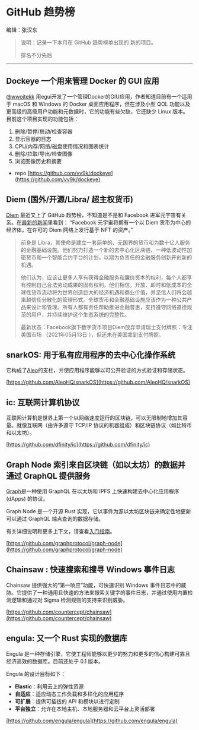 

# GitHub 趋势榜

编辑：张汉东

> 说明：记录一下本月在 GitHub 趋势榜单出现的 新的项目。
>
> 排名不分先后

---

##  Dockeye 一个用来管理 Docker 的 GUI 应用

[@wwojtekk](https://www.reddit.com/user/wwojtekk/) 用egui开发了一个管理Docker的GIU应用，作者知道目前有一个适用于 macOS 和 Windows 的 Docker 桌面应用程序，但在涉及小型 QOL 功能以及更高级的高级用户功能和元数据时，它的功能有些欠缺，它还缺少 Linux 版本。目前这个项目实现的功能包括：

1. 删除/暂停/启动/检查容器
2. 显示容器的日志
3. CPU/内存/网络/磁盘使用情况和图表统计
4. 删除/拉取/导出/检查图像
5. 浏览图像历史和摘要

- repo [https://github.com/vv9k/dockeye](https://github.com/vv9k/dockeye)

## Diem (国外/开源/Libra/ 超主权货币)

[Diem](https://github.com/diem/diem) 最近又上了 GitHub 趋势榜，不知道是不是和 Facebook 进军元宇宙有关系。在[最新的新闻](https://cointelegraph.com/news/facebook-s-centralized-metaverse-a-threat-to-the-decentralized-ecosystem)里看到： “Facebook 元宇宙将拥有一个以 Diem 货币为中心的经济体，在许可的 Diem 网络上发行基于 NFT 的资产。”

> 前身是 Libra，其使命是建立一套简单的、无国界的货币和为数十亿人服务的金融基础设施。他们努力打造一个新的去中心化区块链、一种低波动性加密货币和一个智能合约平台的计划，以期为负责任的金融服务创新开创新的机遇。
>
> 他们认为，应该让更多人享有获得金融服务和廉价资本的权利，每个人都享有控制自己合法劳动成果的固有权利。他们相信，开放、即时和低成本的全球性货币流动将为世界创造巨大的经济机遇和商业价值，并坚信人们将会越来越信任分散化的管理形式。全球货币和金融基础设施应该作为一种公共产品来设计和管理。所有人都有责任帮助推进金融普惠，支持遵守网络道德规范的用户，并持续维护这个生态系统的完整性。
>
> 最新状态：Facebook旗下数字货币项目Diem放弃申请瑞士支付牌照：专注美国市场 （2021年05月13日 ），但还未在美国拿到支付牌照。



## snarkOS:  用于私有应用程序的去中心化操作系统

它构成了[Aleo](https://aleo.org/)的支柱，并使应用程序能够以可公开验证的方式验证和存储状态。

[https://github.com/AleoHQ/snarkOS](https://github.com/AleoHQ/snarkOS)

## ic:  互联网计算机协议

互联网计算机是世界上第一个以网络速度运行的区块链，可以无限制地增加其容量。就像互联网（由许多遵守 TCP/IP 协议的机器组成）和区块链协议（如比特币和以太坊）。

[https://github.com/dfinity/ic](https://github.com/dfinity/ic)

## Graph Node 索引来自区块链（如以太坊）的数据并通过 GraphQL 提供服务

[Graph](https://thegraph.com/)是一种使用 GraphQL 在以太坊和 IPFS 上快速构建去中心化应用程序 (dApps) 的协议。

Graph Node 是一个开源 Rust 实现，它以事件为源以太坊区块链来确定性地更新可以通过 GraphQL 端点查询的数据存储。

有关详细说明和更多上下文，请查看[入门指南](https://github.com/graphprotocol/graph-node/blob/master/docs/getting-started.md)。

[https://github.com/graphprotocol/graph-node](https://github.com/graphprotocol/graph-node)

## Chainsaw : 快速搜索和搜寻 Windows 事件日志

Chainsaw 提供强大的“第一响应”功能，可快速识别 Windows 事件日志中的威胁。它提供了一种通用且快速的方法来搜索关键字的事件日志，并通过使用内置检测逻辑和通过对 Sigma 检测规则的支持来识别威胁。

[https://github.com/countercept/chainsaw](https://github.com/countercept/chainsaw)

## engula: 又一个 Rust 实现的数据库

Engula 是一种存储引擎，它使工程师能够以更少的努力和更多的信心构建可靠且经济高效的数据库。目前还处于 0.1 版本。

Engula 的设计目标如下：

- **Elastic**：利用云上的弹性资源
- **自适应**：适应动态工作负载和多样化的应用程序
- **可扩展**：提供可插拔的 API 和模块以进行定制
- **平台独立**：允许在本地主机、本地服务器和云平台上灵活部署

[https://github.com/engula/engula](https://github.com/engula/engula)

